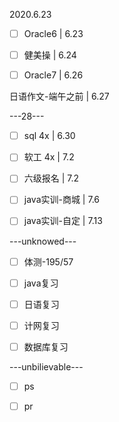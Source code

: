 2020.6.23

- [ ] Oracle6 | 6.23

- [ ] 健美操 | 6.24

- [ ] Oracle7 | 6.26

日语作文-端午之前 | 6.27


---28---


- [ ] sql 4x | 6.30

- [ ] 软工 4x | 7.2

- [ ] 六级报名 | 7.2

- [ ] java实训-商城 | 7.6

- [ ] java实训-自定 | 7.13

---unknowed---

- [ ] 体测-195/57

- [ ] java复习
- [ ] 日语复习
- [ ] 计网复习
- [ ] 数据库复习

---unbilievable---

- [ ] ps
- [ ] pr

